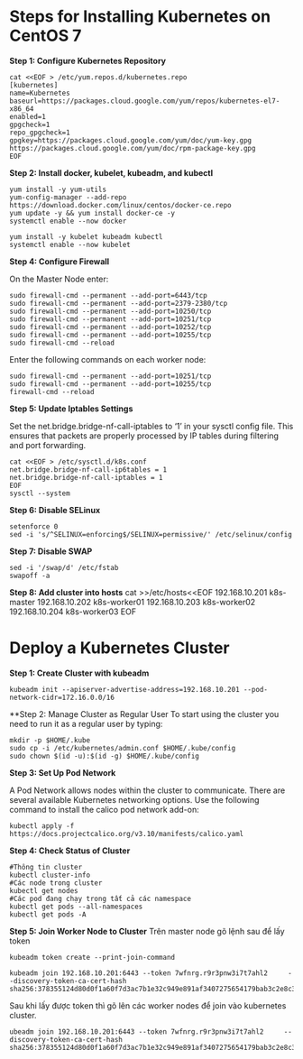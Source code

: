 # Steps for Installing Kubernetes on CentOS 7

**Step 1: Configure Kubernetes Repository**
```
cat <<EOF > /etc/yum.repos.d/kubernetes.repo
[kubernetes]
name=Kubernetes
baseurl=https://packages.cloud.google.com/yum/repos/kubernetes-el7-x86_64
enabled=1
gpgcheck=1
repo_gpgcheck=1
gpgkey=https://packages.cloud.google.com/yum/doc/yum-key.gpg https://packages.cloud.google.com/yum/doc/rpm-package-key.gpg
EOF
```

**Step 2: Install docker, kubelet, kubeadm, and kubectl**
```
yum install -y yum-utils
yum-config-manager --add-repo https://download.docker.com/linux/centos/docker-ce.repo
yum update -y && yum install docker-ce -y
systemctl enable --now docker

yum install -y kubelet kubeadm kubectl
systemctl enable --now kubelet
```

**Step 4: Configure Firewall**

On the Master Node enter:
```
sudo firewall-cmd --permanent --add-port=6443/tcp
sudo firewall-cmd --permanent --add-port=2379-2380/tcp
sudo firewall-cmd --permanent --add-port=10250/tcp
sudo firewall-cmd --permanent --add-port=10251/tcp
sudo firewall-cmd --permanent --add-port=10252/tcp
sudo firewall-cmd --permanent --add-port=10255/tcp
sudo firewall-cmd --reload
```

Enter the following commands on each worker node:
```
sudo firewall-cmd --permanent --add-port=10251/tcp
sudo firewall-cmd --permanent --add-port=10255/tcp
firewall-cmd --reload
```

**Step 5: Update Iptables Settings**

Set the net.bridge.bridge-nf-call-iptables to ‘1’ in your sysctl config file. This ensures that packets are properly processed by IP tables during filtering and port forwarding.
```
cat <<EOF > /etc/sysctl.d/k8s.conf
net.bridge.bridge-nf-call-ip6tables = 1
net.bridge.bridge-nf-call-iptables = 1
EOF
sysctl --system
```

**Step 6: Disable SELinux**
```
setenforce 0
sed -i 's/^SELINUX=enforcing$/SELINUX=permissive/' /etc/selinux/config
```

**Step 7: Disable SWAP**
```
sed -i '/swap/d' /etc/fstab
swapoff -a
```

**Step 8: Add cluster into hosts**
cat >>/etc/hosts<<EOF
192.168.10.201 k8s-master
192.168.10.202 k8s-worker01
192.168.10.203 k8s-worker02
192.168.10.204 k8s-worker03
EOF


# Deploy a Kubernetes Cluster

**Step 1: Create Cluster with kubeadm**
```
kubeadm init --apiserver-advertise-address=192.168.10.201 --pod-network-cidr=172.16.0.0/16
```
**Step 2: Manage Cluster as Regular User
To start using the cluster you need to run it as a regular user by typing:
```
mkdir -p $HOME/.kube
sudo cp -i /etc/kubernetes/admin.conf $HOME/.kube/config
sudo chown $(id -u):$(id -g) $HOME/.kube/config
```

**Step 3: Set Up Pod Network**

A Pod Network allows nodes within the cluster to communicate. There are several available Kubernetes networking options. Use the following command to install the calico pod network add-on:
```
kubectl apply -f https://docs.projectcalico.org/v3.10/manifests/calico.yaml
```

**Step 4: Check Status of Cluster**
```
#Thông tin cluster
kubectl cluster-info
#Các node trong cluster
kubectl get nodes
#Các pod đang chạy trong tất cả các namespace
kubectl get pods --all-namespaces
kubectl get pods -A
```

**Step 5: Join Worker Node to Cluster**
Trên master node gõ lệnh sau để lấy token
```
kubeadm token create --print-join-command

kubeadm join 192.168.10.201:6443 --token 7wfnrg.r9r3pnw3i7t7ahl2     --discovery-token-ca-cert-hash sha256:378355124d80d0f1a60f7d3ac7b1e32c949e891af3407275654179bab3c2e8c3 
```
Sau khi lấy được token thì gõ lên các worker nodes để join vào kubernetes cluster.
```
ubeadm join 192.168.10.201:6443 --token 7wfnrg.r9r3pnw3i7t7ahl2     --discovery-token-ca-cert-hash sha256:378355124d80d0f1a60f7d3ac7b1e32c949e891af3407275654179bab3c2e8c3 
```
